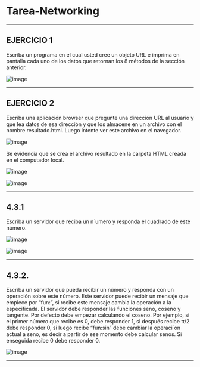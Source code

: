 # Tarea-Networking

______

## EJERCICIO 1

Escriba un programa en el cual usted cree un objeto URL e imprima en
pantalla cada uno de los datos que retornan los 8 métodos de la sección anterior.

![image](https://user-images.githubusercontent.com/54339107/175836512-e815397a-e525-4dbc-b110-eaa002acb56f.png)

_____

## EJERCICIO 2

Escriba una aplicación browser que pregunte una dirección URL al usuario
y que lea datos de esa dirección y que los almacene en un archivo con el nombre resultado.html.
Luego intente ver este archivo en el navegador.

![image](https://user-images.githubusercontent.com/54339107/175838453-f3431714-7b6e-4597-9bd6-fbc561bb2006.png)


Se evidencia que se crea el archivo resultado en la carpeta HTML creada en el computador local.

![image](https://user-images.githubusercontent.com/54339107/175838502-423f146b-cb25-4a47-9ffa-2d27cf26e53f.png)

![image](https://user-images.githubusercontent.com/54339107/175838517-7772bdfc-fd2b-4a6d-a157-15c5c4add1e3.png)

____

## 4.3.1

Escriba un servidor que reciba un n´umero y responda el cuadrado de este número.

![image](https://user-images.githubusercontent.com/54339107/175840145-5c7a8670-b9da-44e7-addf-9569c4aefe4e.png)

![image](https://user-images.githubusercontent.com/54339107/175840343-626f75c7-6500-4a0e-92ab-a69007b59b4e.png)

____

## 4.3.2.
Escriba un servidor que pueda recibir un número y responda con un operación sobre este número. Este servidor puede recibir un mensaje que empiece por “fun:”, si recibe este mensaje cambia la operación a la especificada. El servidor debe responder las funciones seno, coseno y tangente. Por defecto debe empezar calculando el coseno. 
Por ejemplo, si el primer número que recibe es 0, debe responder 1, si después recibe π/2 debe responder 0, si luego recibe “fun:sin”
debe cambiar la operaci´on actual a seno, es decir a partir de ese momento debe calcular senos. Si enseguida recibe 0 debe responder 0.

![image](https://user-images.githubusercontent.com/54339107/176007324-e33cfcb4-ee27-4977-8035-ba4daa687d20.png)

____
